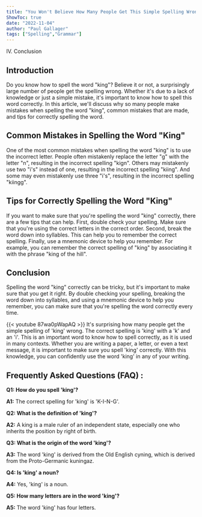 ```yaml
---
title: "You Won't Believe How Many People Get This Simple Spelling Wrong - Find Out How to Spell 'King' Now!"
ShowToc: true 
date: "2022-11-04"
author: "Paul Gallager" 
tags: ["Spelling","Grammar"]
---
```

IV. Conclusion

## Introduction

Do you know how to spell the word "king"? Believe it or not, a surprisingly large number of people get the spelling wrong. Whether it's due to a lack of knowledge or just a simple mistake, it's important to know how to spell this word correctly. In this article, we'll discuss why so many people make mistakes when spelling the word "king", common mistakes that are made, and tips for correctly spelling the word.

## Common Mistakes in Spelling the Word "King"

One of the most common mistakes when spelling the word "king" is to use the incorrect letter. People often mistakenly replace the letter "g" with the letter "n", resulting in the incorrect spelling "kign". Others may mistakenly use two "i's" instead of one, resulting in the incorrect spelling "kiing". And some may even mistakenly use three "i's", resulting in the incorrect spelling "kiingg".

## Tips for Correctly Spelling the Word "King"

If you want to make sure that you're spelling the word "king" correctly, there are a few tips that can help. First, double check your spelling. Make sure that you're using the correct letters in the correct order. Second, break the word down into syllables. This can help you to remember the correct spelling. Finally, use a mnemonic device to help you remember. For example, you can remember the correct spelling of "king" by associating it with the phrase "king of the hill".

## Conclusion

Spelling the word "king" correctly can be tricky, but it's important to make sure that you get it right. By double checking your spelling, breaking the word down into syllables, and using a mnemonic device to help you remember, you can make sure that you're spelling the word correctly every time.

{{< youtube 87wa0pWapAQ >}} 
It's surprising how many people get the simple spelling of 'king' wrong. The correct spelling is 'king' with a 'k' and an 'i'. This is an important word to know how to spell correctly, as it is used in many contexts. Whether you are writing a paper, a letter, or even a text message, it is important to make sure you spell 'king' correctly. With this knowledge, you can confidently use the word 'king' in any of your writing.

## Frequently Asked Questions (FAQ) :
**Q1: How do you spell 'king'?**

**A1:** The correct spelling for 'king' is 'K-I-N-G'.

**Q2: What is the definition of 'king'?**

**A2:** A king is a male ruler of an independent state, especially one who inherits the position by right of birth.

**Q3: What is the origin of the word 'king'?**

**A3:** The word 'king' is derived from the Old English cyning, which is derived from the Proto-Germanic kuningaz.

**Q4: Is 'king' a noun?**

**A4:** Yes, 'king' is a noun.

**Q5: How many letters are in the word 'king'?**

**A5:** The word 'king' has four letters.





